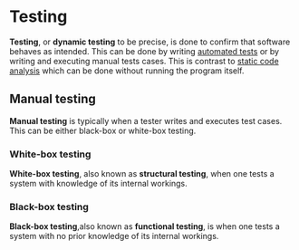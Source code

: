 # Testing

**Testing**, or **dynamic testing** to be precise, is done to confirm that
software behaves as intended. This can be done by writing
[automated tests](./automated_testing/README.md) or by writing and executing
manual tests cases. This is contrast to
[static code analysis](../development/static_code_analysis.md) which can be done
without running the program itself.

## Manual testing

**Manual testing** is typically when a tester writes and executes test cases.
This can be either black-box or white-box testing.

### White-box testing

**White-box testing**, also known as **structural testing**, when one tests a
system with knowledge of its internal workings.

### Black-box testing

**Black-box testing**,also known as **functional testing**, is when one tests a
system with no prior knowledge of its internal workings.
